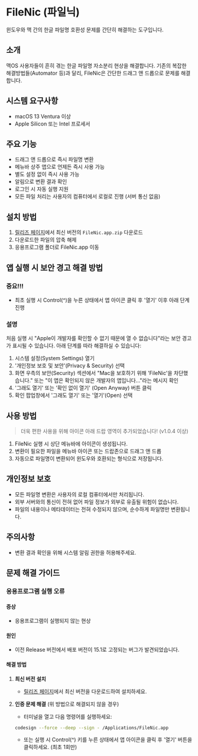 # FileNic (파일닉)
윈도우와 맥 간의 한글 파일명 호환성 문제를 간단히 해결하는 도구입니다.

## 소개
맥OS 사용자들이 흔히 겪는 한글 파일명 자소분리 현상을 해결합니다. 기존의 복잡한 해결방법들(Automator 등)과 달리, FileNic은 간단한 드래그 앤 드롭으로 문제를 해결합니다.

## 시스템 요구사항
- macOS 13 Ventura 이상
- Apple Silicon 또는 Intel 프로세서

## 주요 기능
- 드래그 앤 드롭으로 즉시 파일명 변환
- 메뉴바 상주 앱으로 언제든 즉시 사용 가능
- 별도 설정 없이 즉시 사용 가능
- 알림으로 변환 결과 확인
- 로그인 시 자동 실행 지원
- 모든 파일 처리는 사용자의 컴퓨터에서 로컬로 진행 (서버 통신 없음)

## 설치 방법
1. [릴리즈 페이지](https://github.com/0126kjw/FileNic/releases/latest)에서 최신 버전의 `FileNic.app.zip` 다운로드
2. 다운로드한 파일의 압축 해제
3. 응용프로그램 폴더로 FileNic.app 이동

## 앱 실행 시 보안 경고 해결 방법
### 중요!!!
- 최초 실행 시 Control(^)을 누른 상태에서 앱 아이콘 클릭 후 '열기' 이후 아래 단계 진행

### 설명
처음 실행 시 "Apple이 개발자를 확인할 수 없기 때문에 열 수 없습니다"라는 보안 경고가 표시될 수 있습니다. 아래 단계를 따라 해결하실 수 있습니다:

1. 시스템 설정(System Settings) 열기
2. '개인정보 보호 및 보안'(Privacy & Security) 선택
3. 화면 우측의 보안(Security) 섹션에서 "Mac을 보호하기 위해 'FileNic'을 차단했습니다." 또는 "이 앱은 확인되지 않은 개발자의 앱입니다..."라는 메시지 확인
4. '그래도 열기' 또는 '확인 없이 열기' (Open Anyway) 버튼 클릭
5. 확인 팝업창에서 '그래도 열기' 또는 '열기'(Open) 선택

## 사용 방법
> 더욱 편한 사용을 위해 아이콘 아래 드랍 영역이 추가되었습니다! (v1.0.4 이상)
1. FileNic 실행 시 상단 메뉴바에 아이콘이 생성됩니다.
2. 변환이 필요한 파일을 메뉴바 아이콘 또는 드랍존으로 드래그 앤 드롭
3. 자동으로 파일명이 변환되어 윈도우와 호환되는 형식으로 저장됩니다.

## 개인정보 보호
- 모든 파일명 변환은 사용자의 로컬 컴퓨터에서만 처리됩니다.
- 외부 서버와의 통신이 전혀 없어 파일 정보가 외부로 유출될 위험이 없습니다.
- 파일의 내용이나 메타데이터는 전혀 수정되지 않으며, 순수하게 파일명만 변환됩니다.

## 주의사항
- 변환 결과 확인을 위해 시스템 알림 권한을 허용해주세요.

## 문제 해결 가이드

### 응용프로그램 실행 오류
#### 증상
- 응용프로그램이 실행되지 않는 현상

#### 원인
- 이전 Release 버전에서 배포 버전이 15.1로 고정되는 버그가 발견되었습니다.

#### 해결 방법
1. **최신 버전 설치**
   - [릴리즈 페이지](https://github.com/0126kjw/FileNic/releases/latest)에서 최신 버전을 다운로드하여 설치하세요.

2. **인증 문제 해결** (위 방법으로 해결되지 않을 경우)
   - 터미널을 열고 다음 명령어를 실행하세요:
   ```bash
   codesign --force --deep --sign - /Applications/FileNic.app
   ```
   - 또는 실행 시 Control(^) 키를 누른 상태에서 앱 아이콘을 클릭 후 '열기' 버튼을 클릭하세요. (최초 1회만)
